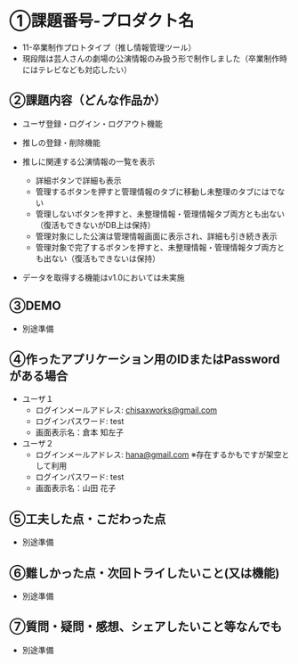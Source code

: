 # ①課題番号-プロダクト名
- 11-卒業制作プロトタイプ（推し情報管理ツール）
- 現段階は芸人さんの劇場の公演情報のみ扱う形で制作しました（卒業制作時にはテレビなども対応したい）

## ②課題内容（どんな作品か）

- ユーザ登録・ログイン・ログアウト機能
- 推しの登録・削除機能
- 推しに関連する公演情報の一覧を表示
    - 詳細ボタンで詳細も表示
    - 管理するボタンを押すと管理情報のタブに移動し未整理のタブにはでない
    - 管理しないボタンを押すと、未整理情報・管理情報タブ両方とも出ない（復活もできないがDB上は保持）
    - 管理対象にした公演は管理情報画面に表示され、詳細も引き続き表示
    - 管理対象で完了するボタンを押すと、未整理情報・管理情報タブ両方とも出ない（復活もできないは保持）

- データを取得する機能はv1.0においては未実施

## ③DEMO
- 別途準備

## ④作ったアプリケーション用のIDまたはPasswordがある場合
- ユーザ１
    - ログインメールアドレス: chisaxworks@gmail.com
    - ログインパスワード: test
    - 画面表示名：倉本 知左子
- ユーザ２
    - ログインメールアドレス: hana@gmail.com ※存在するかもですが架空として利用
    - ログインパスワード: test
    - 画面表示名：山田 花子

## ⑤工夫した点・こだわった点
- 別途準備

## ⑥難しかった点・次回トライしたいこと(又は機能)
- 別途準備

## ⑦質問・疑問・感想、シェアしたいこと等なんでも
- 別途準備